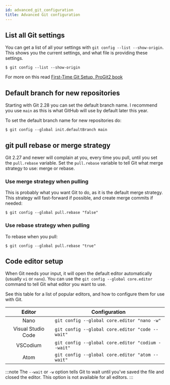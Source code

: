 ```yaml
---
id: advanced_git_configuration
title: Advanced Git configuration
---
```


## List all Git settings

You can get a list of all your settings with `git config --list --show-origin`.
This shows you the current settings, and what file is providing these settings.

```git
$ git config --list --show-origin
```

For more on this read [First-Time Git Setup, ProGit2 book](https://git-scm.com/book/en/v2/Getting-Started-First-Time-Git-Setup)

## Default branch for new repositories

Starting with Git 2.28 you can set the default branch name.
I recommend you use `main` as this is what GitHub will use by default later this year.

To set the default branch name for new repositories do:

```git
$ git config --global init.defaultBranch main
```

## git pull rebase or merge strategy

Git 2.27 and newer will complain at you, every time you pull, until you set the `pull.rebase` variable.
Set the `pull.rebase` variable to tell Git what merge strategy to use: merge or rebase.

### Use merge strategy when pulling

This is probably what you want Git to do, as it is the default merge strategy.
This strategy will fast-forward if possible, and create merge commits if needed:

```git
$ git config --global pull.rebase "false"
```

### Use rebase strategy when pulling

To rebase when you pull:

```git
$ git config --global pull.rebase "true"
```

## Code editor setup

When Git needs your input, it will open the default editor automatically (usually `vi` or `nano`).
You can use the `git config --global core.editor` command to tell Git what editor you want to use.

See this table for a list of popular editors, and how to configure them for use with Git.

|       Editor       | Configuration                                     |
| :----------------: | ------------------------------------------------- |
|        Nano        | `git config --global core.editor "nano -w"`       |
| Visual Studio Code | `git config --global core.editor "code --wait"`   |
|      VSCodium      | `git config --global core.editor "codium --wait"` |
|        Atom        | `git config --global core.editor "atom --wait"`   |

:::note
The `--wait` or `-w` option tells Git to wait until you've saved the file and closed the editor.
This option is not available for all editors.
:::
